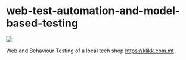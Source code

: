 # web-test-automation-and-model-based-testing

[![](https://img.shields.io/badge/report-pdf-blue)](report.pdf)

Web and Behaviour Testing of a local tech shop https://klikk.com.mt . 
